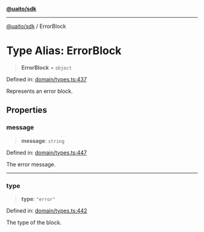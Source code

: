 [**@uaito/sdk**](../README.md)

***

[@uaito/sdk](../packages.md) / ErrorBlock

# Type Alias: ErrorBlock

> **ErrorBlock** = `object`

Defined in: [domain/types.ts:437](https://github.com/elribonazo/uaito/blob/9ab1ff2aae36a9b426eb3035857a3fddbfc0ec37/packages/sdk/src/domain/types.ts#L437)

Represents an error block.

## Properties

### message

> **message**: `string`

Defined in: [domain/types.ts:447](https://github.com/elribonazo/uaito/blob/9ab1ff2aae36a9b426eb3035857a3fddbfc0ec37/packages/sdk/src/domain/types.ts#L447)

The error message.

***

### type

> **type**: `"error"`

Defined in: [domain/types.ts:442](https://github.com/elribonazo/uaito/blob/9ab1ff2aae36a9b426eb3035857a3fddbfc0ec37/packages/sdk/src/domain/types.ts#L442)

The type of the block.
